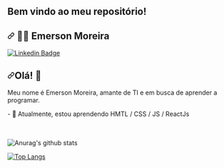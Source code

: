 ## Bem vindo ao meu repositório!

<article class="markdown-body entry-content container-lg f5" itemprop="text">
  <h1><a id="user-content-man_technologist-lucas-bittencourt" class="anchor" aria-hidden="true"
      href="#man_technologist-lucas-bittencourt"><svg class="octicon octicon-link" viewBox="0 0 16 16" version="1.1"
        width="16" height="16" aria-hidden="true">
        <path fill-rule="evenodd"
          d="M7.775 3.275a.75.75 0 001.06 1.06l1.25-1.25a2 2 0 112.83 2.83l-2.5 2.5a2 2 0 01-2.83 0 .75.75 0 00-1.06 1.06 3.5 3.5 0 004.95 0l2.5-2.5a3.5 3.5 0 00-4.95-4.95l-1.25 1.25zm-4.69 9.64a2 2 0 010-2.83l2.5-2.5a2 2 0 012.83 0 .75.75 0 001.06-1.06 3.5 3.5 0 00-4.95 0l-2.5 2.5a3.5 3.5 0 004.95 4.95l1.25-1.25a.75.75 0 00-1.06-1.06l-1.25 1.25a2 2 0 01-2.83 0z">
        </path>
      </svg></a>
    <g-emoji class="g-emoji" alias="man_technologist"
      fallback-src="https://github.githubassets.com/images/icons/emoji/unicode/1f468-1f4bb.png">👨&zwj;💻</g-emoji>
    Emerson Moreira
  </h1>
  <p>
    <a href="https://www.linkedin.com/in/emerson-moreira/" rel="nofollow"><img
        src="https://camo.githubusercontent.com/690733eed2d666fbb6b80a8534e5eda24197f5e0/68747470733a2f2f696d672e736869656c64732e696f2f62616467652f2d4c696e6b6564496e2d626c75653f7374796c653d666c61742d737175617265266c6f676f3d4c696e6b6564696e266c6f676f436f6c6f723d7768697465266c696e6b3d68747470733a2f2f7777772e6c696e6b6564696e2e636f6d2f696e2f6c756361732d62697474656e636f7572742f"
        alt="Linkedin Badge"
        data-canonical-src="https://img.shields.io/badge/-LinkedIn-blue?style=flat-square&amp;logo=Linkedin&amp;logoColor=white&amp;link=https://https://www.linkedin.com/in/emerson-moreira//"
        style="max-width:100%;"></a>
    </p>
  <h2><a id="user-content-olá-" class="anchor" aria-hidden="true" href="#olá-"><svg class="octicon octicon-link"
        viewBox="0 0 16 16" version="1.1" width="16" height="16" aria-hidden="true">
        <path fill-rule="evenodd"
          d="M7.775 3.275a.75.75 0 001.06 1.06l1.25-1.25a2 2 0 112.83 2.83l-2.5 2.5a2 2 0 01-2.83 0 .75.75 0 00-1.06 1.06 3.5 3.5 0 004.95 0l2.5-2.5a3.5 3.5 0 00-4.95-4.95l-1.25 1.25zm-4.69 9.64a2 2 0 010-2.83l2.5-2.5a2 2 0 012.83 0 .75.75 0 001.06-1.06 3.5 3.5 0 00-4.95 0l-2.5 2.5a3.5 3.5 0 004.95 4.95l1.25-1.25a.75.75 0 00-1.06-1.06l-1.25 1.25a2 2 0 01-2.83 0z">
        </path>
      </svg></a>Olá! <g-emoji class="g-emoji" alias="wave"
      fallback-src="https://github.githubassets.com/images/icons/emoji/unicode/1f44b.png">👋</g-emoji>
  </h2>
  <p>Meu nome é Emerson Moreira, amante de TI e em busca de aprender a programar.</p>
  - 🌱 Atualmente, estou aprendendo HMTL / CSS / JS / ReactJs
  </article><br/><br/>
  
 ![Anurag's github stats](https://github-readme-stats.vercel.app/api?username=eemr3&show_icons=true&theme=dracula)
 
 [![Top Langs](https://github-readme-stats.vercel.app/api/top-langs/?username=eemr3&hide=javascript,html)](https://github.com/anuraghazra/github-readme-stats)
